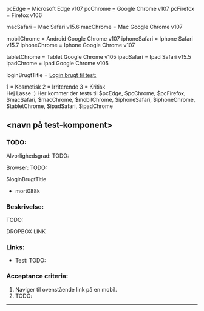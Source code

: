 pcEdge = Microsoft Edge v107
pcChrome = Google Chrome v107
pcFirefox = Firefox v106

macSafari = Mac Safari v15.6
macChrome = Mac Google Chrome v107

mobilChrome = Android Google Chrome v107
iphoneSafari = Iphone Safari v15.7
iphoneChrome = Iphone Google Chrome v107

tabletChrome = Tablet Google Chrome v105
ipadSafari = Ipad Safari v15.5
ipadChrome = Ipad Google Chrome v105

loginBrugtTitle = <span style="text-decoration: underline">Login brugt til test:</span>

1 = Kosmetisk
2 = Irriterende
3 = Kritisk
\
Hej Lasse :)
Her kommer der tests til $pcEdge, $pcChrome, $pcFirefox, $macSafari, $macChrome, $mobilChrome, $iphoneSafari, $iphoneChrome, $tabletChrome, $ipadSafari, $ipadChrome
## <navn på test-komponent>

### TODO:

Alvorlighedsgrad: TODO:

Browser: TODO:

$loginBrugtTitle
- mort088k

### Beskrivelse:
TODO:

DROPBOX LINK


### Links:
- Test: TODO:

### Acceptance criteria:
1. Naviger til ovenstående link på en mobil.
2. TODO:

---
